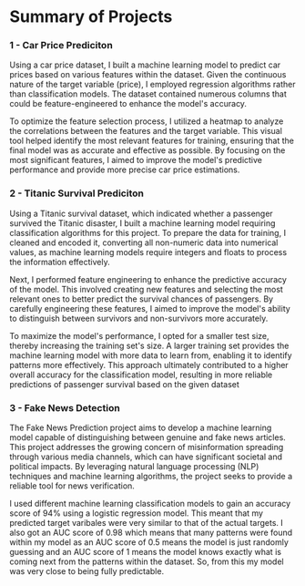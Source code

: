 # Summary of Projects

### 1 - Car Price Prediciton

Using a car price dataset, I built a machine learning model to predict car prices based on various features within the dataset. Given the continuous nature of the target variable (price), I employed regression algorithms rather than classification models. The dataset contained numerous columns that could be feature-engineered to enhance the model's accuracy.

To optimize the feature selection process, I utilized a heatmap to analyze the correlations between the features and the target variable. This visual tool helped identify the most relevant features for training, ensuring that the final model was as accurate and effective as possible. By focusing on the most significant features, I aimed to improve the model's predictive performance and provide more precise car price estimations.


### 2 - Titanic Survival Prediciton

Using a Titanic survival dataset, which indicated whether a passenger survived the Titanic disaster, I built a machine learning model requiring classification algorithms for this project. To prepare the data for training, I cleaned and encoded it, converting all non-numeric data into numerical values, as machine learning models require integers and floats to process the information effectively.

Next, I performed feature engineering to enhance the predictive accuracy of the model. This involved creating new features and selecting the most relevant ones to better predict the survival chances of passengers. By carefully engineering these features, I aimed to improve the model's ability to distinguish between survivors and non-survivors more accurately.

To maximize the model's performance, I opted for a smaller test size, thereby increasing the training set's size. A larger training set provides the machine learning model with more data to learn from, enabling it to identify patterns more effectively. This approach ultimately contributed to a higher overall accuracy for the classification model, resulting in more reliable predictions of passenger survival based on the given dataset


### 3 - Fake News Detection 

The Fake News Prediction project aims to develop a machine learning model capable of distinguishing between genuine and fake news articles. This project addresses the growing concern of misinformation spreading through various media channels, which can have significant societal and political impacts. By leveraging natural language processing (NLP) techniques and machine learning algorithms, the project seeks to provide a reliable tool for news verification.

I used different machine learning classification models to gain an accuracy score of 94% using a logistic regression model. This meant that my predicted target varibales were very similar to that of the actual targets. I also got an AUC score of 0.98 which means that many patterns were found within my model as an AUC score of 0.5 means the model is just randomly guessing and an AUC score of 1 means the model knows exactly what is coming next from the patterns within the dataset. So, from this my model was very close to being fully predictable.
